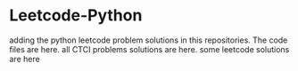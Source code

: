 # Leetcode-Python
adding the python leetcode problem solutions in this repositories. 
The code files are here.
all CTCI problems solutions are here.
some leetcode solutions are here



























































































































































































